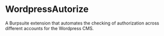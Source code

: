 # WordpressAutorize
A Burpsuite extension that automates the checking of authorization across different accounts for the Wordpress CMS.
